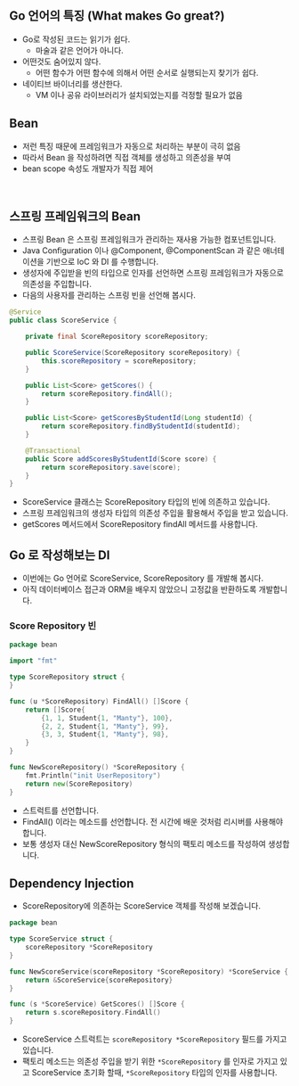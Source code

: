 ## Go 언어의 특징 (What makes Go great?)
* Go로 작성된 코드는 읽기가 쉽다.
  * 마술과 같은 언어가 아니다.
* 어떤것도 숨어있지 않다.
  * 어떤 함수가 어떤 함수에 의해서 어떤 순서로 실행되는지 찾기가 쉽다.
* 네이티브 바이너리를 생산한다.
  * VM 이나 공유 라이브러리가 설치되었는지를 걱정할 필요가 없음

## Bean
* 저런 특징 때문에 프레임워크가 자동으로 처리하는 부분이 극히 없음
* 따라서 Bean 을 작성하려면 직접 객체를 생성하고 의존성을 부여
* bean scope 속성도 개발자가 직접 제어
<br />

## 스프링 프레임워크의 Bean
* 스프링 Bean 은 스프링 프레임워크가 관리하는 재사용 가능한 컴포넌트입니다. 
* Java Configuration 이나 @Component, @ComponentScan 과 같은 애너테이션을 기반으로 IoC 와 DI 를 수행합니다.
* 생성자에 주입받을 빈의 타입으로 인자를 선언하면 스프링 프레임워크가 자동으로 의존성을 주입합니다. 
* 다음의 사용자를 관리하는 스프링 빈을 선언해 봅시다. 
```java
@Service
public class ScoreService {

    private final ScoreRepository scoreRepository;

    public ScoreService(ScoreRepository scoreRepository) {
        this.scoreRepository = scoreRepository;
    }

    public List<Score> getScores() {
        return scoreRepository.findAll();
    }

    public List<Score> getScoresByStudentId(Long studentId) {
        return scoreRepository.findByStudentId(studentId);
    }

    @Transactional
    public Score addScoresByStudentId(Score score) {
        return scoreRepository.save(score);
    }
}
```
* ScoreService 클래스는 ScoreRepository 타입의 빈에 의존하고 있습니다. 
* 스프링 프레임워크의 생성자 타입의 의존성 주입을 활용해서 주입을 받고 있습니다. 
* getScores 메서드에서 ScoreRepository findAll 메서드를 사용합니다.

## Go 로 작성해보는 DI
* 이번에는 Go 언어로 ScoreService, ScoreRepository 를 개발해 봅시다.
* 아직 데이터베이스 접근과 ORM을 배우지 않았으니 고정값을 반환하도록 개발합니다.


### Score Repository 빈
```go
package bean

import "fmt"

type ScoreRepository struct {
}

func (u *ScoreRepository) FindAll() []Score {
    return []Score{
        {1, 1, Student{1, "Manty"}, 100},
        {2, 2, Student{1, "Manty"}, 99},
        {3, 3, Student{1, "Manty"}, 98},
    }
}

func NewScoreRepository() *ScoreRepository {
    fmt.Println("init UserRepository")
    return new(ScoreRepository)
}
```

* 스트럭트를 선언합니다. 
* FindAll() 이라는 메소드를 선언합니다. 전 시간에 배운 것처럼 리시버를 사용해야 합니다. 
* 보통 생성자 대신 NewScoreRepository 형식의 팩토리 메소드를 작성하여 생성합니다.

## Dependency Injection
* ScoreRepository에 의존하는 ScoreService 객체를 작성해 보겠습니다. 
```go
package bean

type ScoreService struct {
    scoreRepository *ScoreRepository
}

func NewScoreService(scoreRepository *ScoreRepository) *ScoreService {
    return &ScoreService{scoreRepository}
}

func (s *ScoreService) GetScores() []Score {
    return s.scoreRepository.FindAll()
}

```

* ScoreService 스트럭트는 `scoreRepository *ScoreRepository` 필드를 가지고 있습니다. 
* 팩토리 메소드는 의존성 주입을 받기 위한 `*ScoreRepository` 를 인자로 가지고 있고 ScoreService 초기화 할때, `*ScoreRepository` 타입의 인자를 사용합니다.


